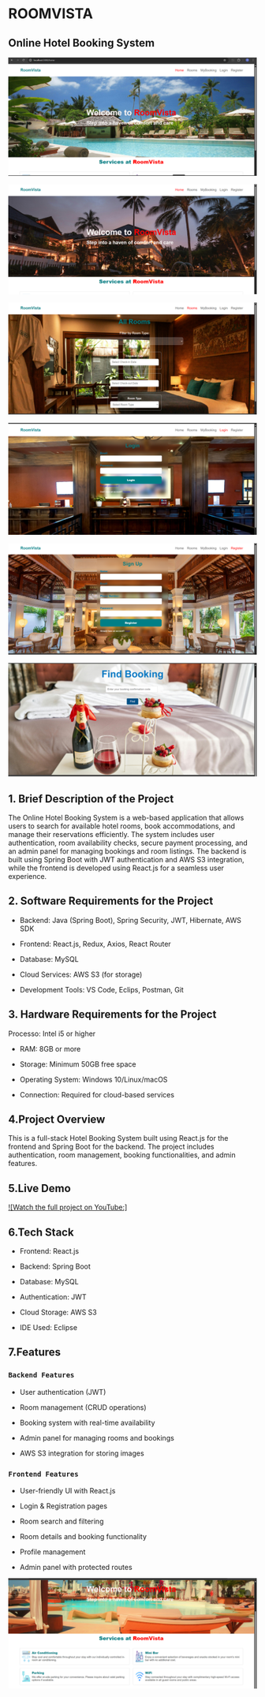 # ROOMVISTA

## Online Hotel Booking System
![Project Screenshot](https://github.com/PratikshaKarad/ROOMVISTA/blob/30b608d07497857299fcfc402b8c5aa40e74e32b/home.png)

![Project Screenshot](https://github.com/PratikshaKarad/ROOMVISTA/blob/30b608d07497857299fcfc402b8c5aa40e74e32b/homescreen.png)

![Project Screenshot](https://github.com/PratikshaKarad/ROOMVISTA/blob/30b608d07497857299fcfc402b8c5aa40e74e32b/Room.png)

![Project Screenshot](https://github.com/PratikshaKarad/ROOMVISTA/blob/30b608d07497857299fcfc402b8c5aa40e74e32b/Login.png)

![Project Screenshot](https://github.com/PratikshaKarad/ROOMVISTA/blob/30b608d07497857299fcfc402b8c5aa40e74e32b/Registration.png)

![Project Screenshot](https://github.com/PratikshaKarad/ROOMVISTA/blob/30b608d07497857299fcfc402b8c5aa40e74e32b/MyBooking.png)
## 1. Brief Description of the Project

The Online Hotel Booking System is a web-based application that allows users to search for available hotel rooms, book accommodations, and manage their reservations efficiently. The system includes user authentication, room availability checks, secure payment processing, and an admin panel for managing bookings and room listings. The backend is built using Spring Boot with JWT authentication and AWS S3 integration, while the frontend is developed using React.js for a seamless user experience.


## 2. Software Requirements for the Project

- Backend: Java (Spring Boot), Spring Security, JWT, Hibernate, AWS SDK

- Frontend: React.js, Redux, Axios, React Router

- Database: MySQL

- Cloud Services: AWS S3 (for storage)

- Development Tools: VS Code, Eclips, Postman, Git

## 3. Hardware Requirements for the Project
 Processo: Intel i5 or higher

- RAM: 8GB or more

- Storage: Minimum 50GB free space

- Operating System: Windows 10/Linux/macOS

- Connection: Required for cloud-based services

## 4.Project Overview

This is a full-stack Hotel Booking System built using React.js for the frontend and Spring Boot for the backend. The project includes authentication, room management, booking functionalities, and admin features.

## 5.Live Demo

[![Watch the full project on YouTube:]](https://youtu.be/MXawNad_4Hk)


## 6.Tech Stack

- Frontend: React.js

- Backend: Spring Boot

- Database: MySQL

- Authentication: JWT

- Cloud Storage: AWS S3

- IDE Used: Eclipse

## 7.Features

### `Backend Features`

- User authentication (JWT)

- Room management (CRUD operations)

- Booking system with real-time availability

- Admin panel for managing rooms and bookings

- AWS S3 integration for storing images

### `Frontend Features`

- User-friendly UI with React.js

- Login & Registration pages

- Room search and filtering

- Room details and booking functionality

- Profile management

- Admin panel with protected routes

![Project Screenshot](https://github.com/PratikshaKarad/ROOMVISTA/blob/30b608d07497857299fcfc402b8c5aa40e74e32b/frontpage.png)
